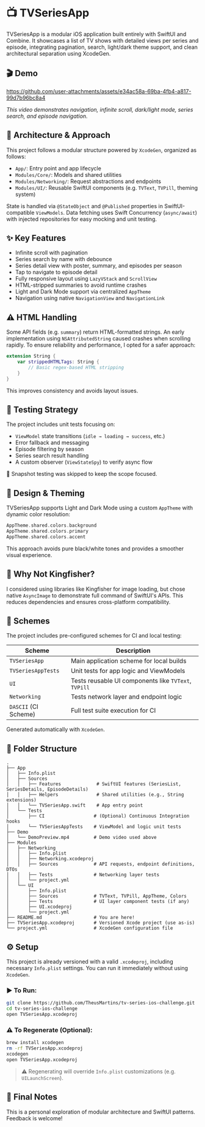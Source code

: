 # 📺 TVSeriesApp

TVSeriesApp is a modular iOS application built entirely with SwiftUI and Combine. It showcases a list of TV shows with detailed views per series and episode, integrating pagination, search, light/dark theme support, and clean architectural separation using XcodeGen.

## 🎬 Demo


https://github.com/user-attachments/assets/e34ac58a-69ba-4fb4-a817-99d7b96bc8a4



*This video demonstrates navigation, infinite scroll, dark/light mode, series search, and episode navigation.*

## 🧱 Architecture & Approach

This project follows a modular structure powered by `XcodeGen`, organized as follows:

- `App/`: Entry point and app lifecycle
- `Modules/Core/`: Models and shared utilities
- `Modules/Networking/`: Request abstractions and endpoints
- `Modules/UI/`: Reusable SwiftUI components (e.g. `TVText`, `TVPill`, theming system)

State is handled via `@StateObject` and `@Published` properties in SwiftUI-compatible `ViewModels`. Data fetching uses Swift Concurrency (`async/await`) with injected repositories for easy mocking and unit testing.

## ✨ Key Features

- Infinite scroll with pagination
- Series search by name with debounce
- Series detail view with poster, summary, and episodes per season
- Tap to navigate to episode detail
- Fully responsive layout using `LazyVStack` and `ScrollView`
- HTML-stripped summaries to avoid runtime crashes
- Light and Dark Mode support via centralized `AppTheme`
- Navigation using native `NavigationView` and `NavigationLink`

## ⚠️ HTML Handling

Some API fields (e.g. `summary`) return HTML-formatted strings. An early implementation using `NSAttributedString` caused crashes when scrolling rapidly. To ensure reliability and performance, I opted for a safer approach:

```swift
extension String {
    var strippedHTMLTags: String {
        // Basic regex-based HTML stripping
    }
}
```

This improves consistency and avoids layout issues.

## 🧪 Testing Strategy

The project includes unit tests focusing on:

- `ViewModel` state transitions (`idle → loading → success`, etc.)
- Error fallback and messaging
- Episode filtering by season
- Series search result handling
- A custom observer (`ViewStateSpy`) to verify async flow

📌 Snapshot testing was skipped to keep the scope focused.

## 🎨 Design & Theming

TVSeriesApp supports Light and Dark Mode using a custom `AppTheme` with dynamic color resolution:

```swift
AppTheme.shared.colors.background
AppTheme.shared.colors.primary
AppTheme.shared.colors.accent
```

This approach avoids pure black/white tones and provides a smoother visual experience.

## 🚫 Why Not Kingfisher?

I considered using libraries like Kingfisher for image loading, but chose native `AsyncImage` to demonstrate full command of SwiftUI's APIs. This reduces dependencies and ensures cross-platform compatibility.

## 🧪 Schemes

The project includes pre-configured schemes for CI and local testing:

| Scheme              | Description                                            |
|---------------------|--------------------------------------------------------|
| `TVSeriesApp`       | Main application scheme for local builds              |
| `TVSeriesAppTests`  | Unit tests for app logic and ViewModels               |
| `UI`                | Tests reusable UI components like `TVText`, `TVPill`  |
| `Networking`        | Tests network layer and endpoint logic                |
| `DASCII` (CI Scheme)| Full test suite execution for CI                      |

Generated automatically with `XcodeGen`.

## 📁 Folder Structure

```
.
├── App
│   ├── Info.plist
│   ├── Sources
│   │   ├── Features             # SwiftUI features (SeriesList, SeriesDetails, EpisodeDetails)
│   │   ├── Helpers              # Shared utilities (e.g., String extensions)
│   │   └── TVSeriesApp.swift    # App entry point
│   └── Tests
│       ├── CI                  # (Optional) Continuous Integration hooks
│       └── TVSeriesAppTests    # ViewModel and logic unit tests
├── Demo
│   └── DemoPreview.mp4         # Demo video used above
├── Modules
│   ├── Networking
│   │   ├── Info.plist
│   │   ├── Networking.xcodeproj
│   │   ├── Sources             # API requests, endpoint definitions, DTOs
│   │   ├── Tests               # Networking layer tests
│   │   └── project.yml
│   └── UI
│       ├── Info.plist
│       ├── Sources             # TVText, TVPill, AppTheme, Colors
│       ├── Tests               # UI layer component tests (if any)
│       ├── UI.xcodeproj
│       └── project.yml
├── README.md                   # You are here!
├── TVSeriesApp.xcodeproj       # Versioned Xcode project (use as-is)
└── project.yml                 # XcodeGen configuration file
```

## ⚙️ Setup

This project is already versioned with a valid `.xcodeproj`, including necessary `Info.plist` settings. You can run it immediately without using `XcodeGen`.

### ▶️ To Run:

```bash
git clone https://github.com/TheusMartins/tv-series-ios-challenge.git
cd tv-series-ios-challenge
open TVSeriesApp.xcodeproj
```

### ⚠️ To Regenerate (Optional):

```bash
brew install xcodegen
rm -rf TVSeriesApp.xcodeproj
xcodegen
open TVSeriesApp.xcodeproj
```

> ⚠️ Regenerating will override `Info.plist` customizations (e.g. `UILaunchScreen`).

## 🙌 Final Notes

This is a personal exploration of modular architecture and SwiftUI patterns. Feedback is welcome!
